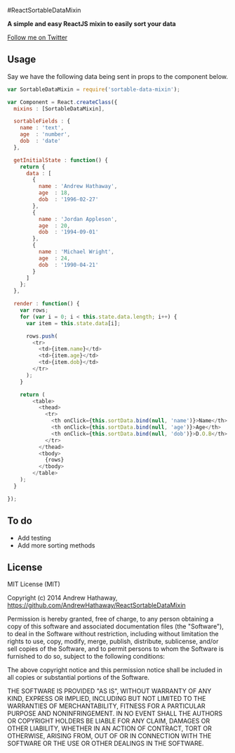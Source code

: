 #ReactSortableDataMixin

**A simple and easy ReactJS mixin to easily sort your data**

[Follow me on Twitter](http://twitter.com/andrewhathaway)

## Usage

Say we have the following data being sent in props to the component below.

```Javascript
var SortableDataMixin = require('sortable-data-mixin');

var Component = React.createClass({
  mixins : [SortableDataMixin],

  sortableFields : {
    name : 'text',
    age  : 'number',
    dob  : 'date'
  },

  getInitialState : function() {
    return {
      data : [
        {
          name : 'Andrew Hathaway',
          age  : 18,
          dob  : '1996-02-27'
        },
        {
          name : 'Jordan Appleson',
          age  : 20,
          dob  : '1994-09-01'
        },
        {
          name : 'Michael Wright',
          age  : 24,
          dob  : '1990-04-21'
        }
      ]
    };
  },

  render : function() {
    var rows;
    for (var i = 0; i < this.state.data.length; i++) {
      var item = this.state.data[i];

      rows.push(
        <tr>
          <td>{item.name}</td>
          <td>{item.age}</td>
          <td>{item.dob}</td>
        </tr>
      );
    }

    return (
        <table>
          <thead>
            <tr>
              <th onClick={this.sortData.bind(null, 'name')}>Name</th>
              <th onClick={this.sortData.bind(null, 'age')}>Age</th>
              <th onClick={this.sortData.bind(null, 'dob')}>D.O.B</th>
            </tr>
          </thead>
          <tbody>
            {rows}
          </tbody>
        </table>
    );
  }

});
```


## To do
 * Add testing
 * Add more sorting methods

## License

MIT License (MIT)

Copyright (c) 2014 Andrew Hathaway, https://github.com/AndrewHathaway/ReactSortableDataMixin

Permission is hereby granted, free of charge, to any person obtaining a copy
of this software and associated documentation files (the "Software"), to deal
in the Software without restriction, including without limitation the rights
to use, copy, modify, merge, publish, distribute, sublicense, and/or sell
copies of the Software, and to permit persons to whom the Software is
furnished to do so, subject to the following conditions:

The above copyright notice and this permission notice shall be included in
all copies or substantial portions of the Software.

THE SOFTWARE IS PROVIDED "AS IS", WITHOUT WARRANTY OF ANY KIND, EXPRESS OR
IMPLIED, INCLUDING BUT NOT LIMITED TO THE WARRANTIES OF MERCHANTABILITY,
FITNESS FOR A PARTICULAR PURPOSE AND NONINFRINGEMENT. IN NO EVENT SHALL THE
AUTHORS OR COPYRIGHT HOLDERS BE LIABLE FOR ANY CLAIM, DAMAGES OR OTHER
LIABILITY, WHETHER IN AN ACTION OF CONTRACT, TORT OR OTHERWISE, ARISING FROM,
OUT OF OR IN CONNECTION WITH THE SOFTWARE OR THE USE OR OTHER DEALINGS IN
THE SOFTWARE.